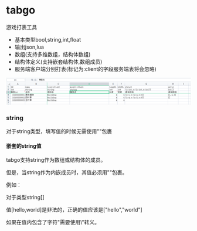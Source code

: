 # tabgo

游戏打表工具

* 基本类型bool,string,int,float
* 输出json,lua
* 数组(支持多维数组，结构体数组)
* 结构体定义(支持嵌套结构体,数组成员)
* 服务端客户端分别打表(标记为:client的字段服务端表将会忽略)


![Alt text](20221125102046.png)

### string

对于string类型，填写值的时候无需使用""包裹


#### 嵌套的string值

tabgo支持string作为数组或结构体的成员。

但是，当string作为内嵌成员时，其值必须用""包裹。

例如：

对于类型string[]

值[hello,world]是非法的，正确的值应该是["hello","world"]

如果在值内包含了字符"需要使用\\"转义。











